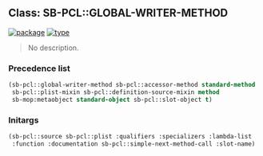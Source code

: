 ## Class: SB-PCL::GLOBAL-WRITER-METHOD
[![package](https://img.shields.io/badge/Package-SB--PCL-5f9ea0.svg?style=social&colorA=999999)](../) [![type](https://img.shields.io/badge/Type-Class-5f9ea0.svg?style=social&colorA=999999)](../#class) 

> No description.

### Precedence list
```cl
(sb-pcl::global-writer-method sb-pcl::accessor-method standard-method
 sb-pcl::plist-mixin sb-pcl::definition-source-mixin method
 sb-mop:metaobject standard-object sb-pcl::slot-object t)
```
### Initargs
```cl
(sb-pcl::source sb-pcl::plist :qualifiers :specializers :lambda-list
 :function :documentation sb-pcl::simple-next-method-call :slot-name)
```
